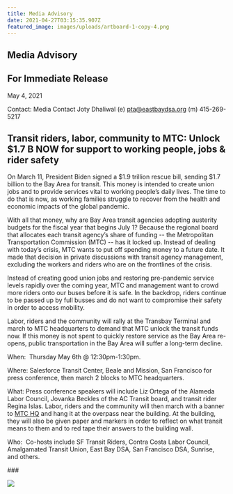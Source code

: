 ```yaml
---
title: Media Advisory
date: 2021-04-27T03:15:35.907Z
featured_image: images/uploads/artboard-1-copy-4.png
---
```

<!--StartFragment-->

## Media Advisory

## For Immediate Release

May 4, 2021

Contact: Media Contact Joty Dhaliwal (e) [pta@eastbaydsa.org](mailto:pta@eastbaydsa.org) (m) 415-269-5217

## Transit riders, labor, community to MTC: Unlock $1.7 B NOW for support to working people, jobs & rider safety

On March 11, President Biden signed a $1.9 trillion rescue bill, sending $1.7 billion to the Bay Area for transit. This money is intended to create union jobs and to provide services vital to working people’s daily lives. The time to do that is now, as working families struggle to recover from the health and economic impacts of the global pandemic.

With all that money, why are Bay Area transit agencies adopting austerity budgets for the fiscal year that begins July 1? Because the regional board that allocates each transit agency’s share of funding -- the Metropolitan Transportation Commission (MTC) -- has it locked up. Instead of dealing with today’s crisis, MTC wants to put off spending money to a future date. It made that decision in private discussions with transit agency management, excluding the workers and riders who are on the frontlines of the crisis.

Instead of creating good union jobs and restoring pre-pandemic service levels rapidly over the coming year, MTC and management want to crowd more riders onto our buses before it is safe. In the backdrop, riders continue to be passed up by full busses and do not want to compromise their safety in order to access mobility.

Labor, riders and the community will rally at the Transbay Terminal and march to MTC headquarters to demand that MTC unlock the transit funds now. If this money is not spent to quickly restore service as the Bay Area re-opens, public transportation in the Bay Area will suffer a long-term decline.

When:  Thursday May 6th @ 12:30pm-1:30pm. 

Where: Salesforce Transit Center, Beale and Mission, San Francisco for press conference, then march 2 blocks to MTC headquarters.

What: Press conference speakers will include Liz Ortega of the Alameda Labor Council, Jovanka Beckles of the AC Transit board, and transit rider Regina Islas. Labor, riders and the community will then march with a banner to [MTC HQ](https://www.google.com/maps/@37.7879997,-122.3919422,3a,75y,124.88h,82.44t/data=!3m7!1e1!3m5!1s8tOyoZhjCby23sZm83HkdQ!2e0!6shttps:%2F%2Fstreetviewpixels-pa.googleapis.com%2Fv1%2Fthumbnail%3Fpanoid%3D8tOyoZhjCby23sZm83HkdQ%26cb_client%3Dmaps_sv.tactile.gps%26w%3D203%26h%3D100%26yaw%3D224.81616%26pitch%3D0%26thumbfov%3D100!7i16384!8i8192) and hang it at the overpass near the building. At the building, they will also be given paper and markers in order to reflect on what transit means to them and to red tape their answers to the building wall.

Who:  Co-hosts include SF Transit Riders, Contra Costa Labor Council, Amalgamated Transit Union, East Bay DSA, San Francisco DSA, Sunrise, and others.

\###

<!--EndFragment-->

![](images/uploads/hey-mtc-event-flyer.png)
